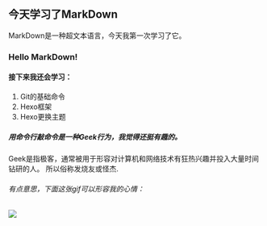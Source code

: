 ## **今天学习了MarkDown**
MarkDown是一种超文本语言，今天我第一次学习了它。
### Hello MarkDown!
#### 接下来我还会学习：
1. Git的基础命令
1. Hexo框架
1. Hexo更换主题
##### 用命令行敲命令是一种*Geek*行为，我觉得还挺有趣的。
Geek是指极客，通常被用于形容对计算机和网络技术有狂热兴趣并投入大量时间钻研的人。
所以俗称发烧友或怪杰.
###### 有点意思，下面这张gif可以形容我的心情：
![](https://qgt-style.oss-cn-hangzhou.aliyuncs.com/newcoursep4/g1/g1-2-2/tenor.gif)



